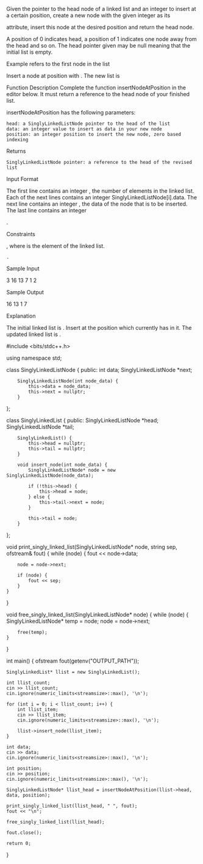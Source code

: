 Given the pointer to the head node of a linked list and an integer to insert at a certain position, create a new node with the given integer as its

attribute, insert this node at the desired position and return the head node.

A position of 0 indicates head, a position of 1 indicates one node away from the head and so on. The head pointer given may be null meaning that the initial list is empty.

Example
refers to the first node in the list

Insert a node at position with . The new list is

Function Description Complete the function insertNodeAtPosition in the editor below. It must return a reference to the head node of your finished list.

insertNodeAtPosition has the following parameters:

    head: a SinglyLinkedListNode pointer to the head of the list
    data: an integer value to insert as data in your new node
    position: an integer position to insert the new node, zero based indexing

Returns

    SinglyLinkedListNode pointer: a reference to the head of the revised list

Input Format

The first line contains an integer
, the number of elements in the linked list.
Each of the next lines contains an integer SinglyLinkedListNode[i].data.
The next line contains an integer , the data of the node that is to be inserted.
The last line contains an integer

.

Constraints

, where is the
element of the linked list.

    .

Sample Input

3
16
13
7
1
2

Sample Output

16 13 1 7

Explanation

The initial linked list is
. Insert at the position which currently has in it. The updated linked list is .


#include <bits/stdc++.h>

using namespace std;

class SinglyLinkedListNode {
    public:
        int data;
        SinglyLinkedListNode *next;

        SinglyLinkedListNode(int node_data) {
            this->data = node_data;
            this->next = nullptr;
        }
};

class SinglyLinkedList {
    public:
        SinglyLinkedListNode *head;
        SinglyLinkedListNode *tail;

        SinglyLinkedList() {
            this->head = nullptr;
            this->tail = nullptr;
        }

        void insert_node(int node_data) {
            SinglyLinkedListNode* node = new SinglyLinkedListNode(node_data);

            if (!this->head) {
                this->head = node;
            } else {
                this->tail->next = node;
            }

            this->tail = node;
        }
};

void print_singly_linked_list(SinglyLinkedListNode* node, string sep, ofstream& fout) {
    while (node) {
        fout << node->data;

        node = node->next;

        if (node) {
            fout << sep;
        }
    }
}

void free_singly_linked_list(SinglyLinkedListNode* node) {
    while (node) {
        SinglyLinkedListNode* temp = node;
        node = node->next;

        free(temp);
    }
}




int main()
{
    ofstream fout(getenv("OUTPUT_PATH"));

    SinglyLinkedList* llist = new SinglyLinkedList();

    int llist_count;
    cin >> llist_count;
    cin.ignore(numeric_limits<streamsize>::max(), '\n');

    for (int i = 0; i < llist_count; i++) {
        int llist_item;
        cin >> llist_item;
        cin.ignore(numeric_limits<streamsize>::max(), '\n');

        llist->insert_node(llist_item);
    }

    int data;
    cin >> data;
    cin.ignore(numeric_limits<streamsize>::max(), '\n');

    int position;
    cin >> position;
    cin.ignore(numeric_limits<streamsize>::max(), '\n');

    SinglyLinkedListNode* llist_head = insertNodeAtPosition(llist->head, data, position);

    print_singly_linked_list(llist_head, " ", fout);
    fout << "\n";

    free_singly_linked_list(llist_head);

    fout.close();

    return 0;
}
